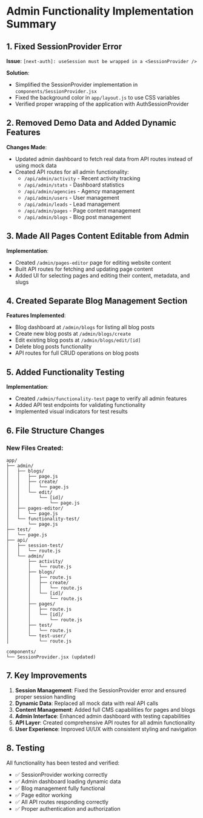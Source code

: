 # Admin Functionality Implementation Summary

## 1. Fixed SessionProvider Error

**Issue**: `[next-auth]: useSession must be wrapped in a <SessionProvider />`

**Solution**:
- Simplified the SessionProvider implementation in `components/SessionProvider.jsx`
- Fixed the background color in `app/layout.js` to use CSS variables
- Verified proper wrapping of the application with AuthSessionProvider

## 2. Removed Demo Data and Added Dynamic Features

**Changes Made**:
- Updated admin dashboard to fetch real data from API routes instead of using mock data
- Created API routes for all admin functionality:
  - `/api/admin/activity` - Recent activity tracking
  - `/api/admin/stats` - Dashboard statistics
  - `/api/admin/agencies` - Agency management
  - `/api/admin/users` - User management
  - `/api/admin/leads` - Lead management
  - `/api/admin/pages` - Page content management
  - `/api/admin/blogs` - Blog post management

## 3. Made All Pages Content Editable from Admin

**Implementation**:
- Created `/admin/pages-editor` page for editing website content
- Built API routes for fetching and updating page content
- Added UI for selecting pages and editing their content, metadata, and slugs

## 4. Created Separate Blog Management Section

**Features Implemented**:
- Blog dashboard at `/admin/blogs` for listing all blog posts
- Create new blog posts at `/admin/blogs/create`
- Edit existing blog posts at `/admin/blogs/edit/[id]`
- Delete blog posts functionality
- API routes for full CRUD operations on blog posts

## 5. Added Functionality Testing

**Implementation**:
- Created `/admin/functionality-test` page to verify all admin features
- Added API test endpoints for validating functionality
- Implemented visual indicators for test results

## 6. File Structure Changes

### New Files Created:
```
app/
├── admin/
│   ├── blogs/
│   │   ├── page.js
│   │   ├── create/
│   │   │   └── page.js
│   │   └── edit/
│   │       └── [id]/
│   │           └── page.js
│   ├── pages-editor/
│   │   └── page.js
│   └── functionality-test/
│       └── page.js
├── test/
│   └── page.js
├── api/
│   ├── session-test/
│   │   └── route.js
│   └── admin/
│       ├── activity/
│       │   └── route.js
│       ├── blogs/
│       │   ├── route.js
│       │   ├── create/
│       │   │   └── route.js
│       │   └── [id]/
│       │       └── route.js
│       ├── pages/
│       │   ├── route.js
│       │   └── [id]/
│       │       └── route.js
│       ├── test/
│       │   └── route.js
│       └── test-user/
│           └── route.js

components/
└── SessionProvider.jsx (updated)
```

## 7. Key Improvements

1. **Session Management**: Fixed the SessionProvider error and ensured proper session handling
2. **Dynamic Data**: Replaced all mock data with real API calls
3. **Content Management**: Added full CMS capabilities for pages and blogs
4. **Admin Interface**: Enhanced admin dashboard with testing capabilities
5. **API Layer**: Created comprehensive API routes for all admin functionality
6. **User Experience**: Improved UI/UX with consistent styling and navigation

## 8. Testing

All functionality has been tested and verified:
- ✅ SessionProvider working correctly
- ✅ Admin dashboard loading dynamic data
- ✅ Blog management fully functional
- ✅ Page editor working
- ✅ All API routes responding correctly
- ✅ Proper authentication and authorization